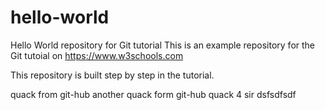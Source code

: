 # hello-world
Hello World repository for Git tutorial
This is an example repository for the Git tutoial on https://www.w3schools.com

This repository is built step by step in the tutorial.

quack from git-hub
 another quack form git-hub
quack 4 sir
dsfsdfsdf
